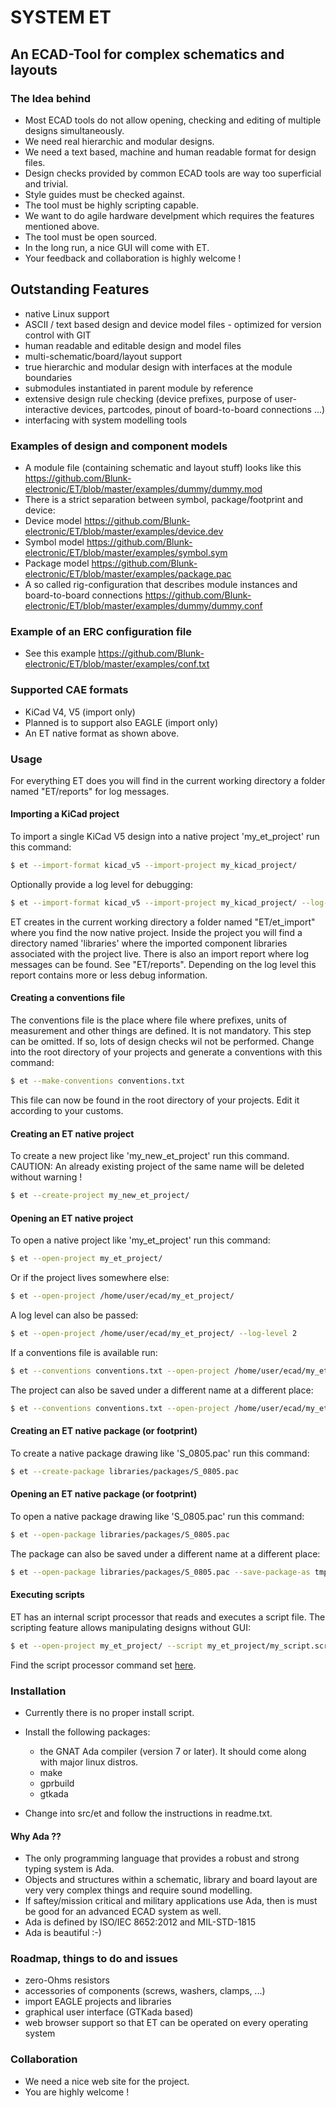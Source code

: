 # SYSTEM ET
## An ECAD-Tool for complex schematics and layouts

### The Idea behind
- Most ECAD tools do not allow opening, checking and editing of multiple designs simultaneously.
- We need real hierarchic and modular designs.
- We need a text based, machine and human readable format for design files.
- Design checks provided by common ECAD tools are way too superficial and trivial.
- Style guides must be checked against.
- The tool must be highly scripting capable.
- We want to do agile hardware develpment which requires the features mentioned above.
- The tool must be open sourced.
- In the long run, a nice GUI will come with ET.
- Your feedback and collaboration is highly welcome !

## Outstanding Features
- native Linux support
- ASCII / text based design and device model files - optimized for version control with GIT
- human readable and editable design and model files
- multi-schematic/board/layout support
- true hierarchic and modular design with interfaces at the module boundaries
- submodules instantiated in parent module by reference
- extensive design rule checking (device prefixes, purpose of user-interactive devices, partcodes, pinout of board-to-board connections ...)
- interfacing with system modelling tools

### Examples of design and component models
- A module file (containing schematic and layout stuff) looks like this <https://github.com/Blunk-electronic/ET/blob/master/examples/dummy/dummy.mod>
- There is a strict separation between symbol, package/footprint and device:
- Device model <https://github.com/Blunk-electronic/ET/blob/master/examples/device.dev>
- Symbol model <https://github.com/Blunk-electronic/ET/blob/master/examples/symbol.sym>
- Package model <https://github.com/Blunk-electronic/ET/blob/master/examples/package.pac>
- A so called rig-configuration that describes module instances and board-to-board connections <https://github.com/Blunk-electronic/ET/blob/master/examples/dummy/dummy.conf>

### Example of an ERC configuration file
- See this example <https://github.com/Blunk-electronic/ET/blob/master/examples/conf.txt>

### Supported CAE formats
- KiCad V4, V5 (import only)
- Planned is to support also EAGLE (import only)
- An ET native format as shown above.

### Usage
For everything ET does you will find in the current working directory a folder named "ET/reports" for log messages.

#### Importing a KiCad project
To import a single KiCad V5 design into a native project 'my_et_project' run this command: 

```sh
$ et --import-format kicad_v5 --import-project my_kicad_project/
```

Optionally provide a log level for debugging:

```sh 
$ et --import-format kicad_v5 --import-project my_kicad_project/ --log-level 2
```

ET creates in the current working directory a folder named "ET/et_import" where you find the now native project.
Inside the project you will find a directory named 'libraries' where the imported component libraries
associated with the project live. 
There is also an import report where log messages can be found. See "ET/reports". Depending on the log level this report
contains more or less debug information.


#### Creating a conventions file
The conventions file is the place where file where prefixes, units of measurement and other things are defined. It is
not mandatory. This step can be omitted. If so, lots of design checks wil not be performed.
Change into the root directory of your projects and generate a conventions with this command:

```sh
$ et --make-conventions conventions.txt
```

This file can now be found in the root directory of your projects. Edit it according to your customs.


#### Creating an ET native project
To create a new project like 'my_new_et_project' run this command. CAUTION: An already existing project
of the same name will be deleted without warning !

```sh
$ et --create-project my_new_et_project/
```


#### Opening an ET native project
To open a native project like 'my_et_project' run this command: 

```sh
$ et --open-project my_et_project/
```

Or if the project lives somewhere else:

```sh
$ et --open-project /home/user/ecad/my_et_project/
```

A log level can also be passed:

```sh
$ et --open-project /home/user/ecad/my_et_project/ --log-level 2
```

If a conventions file is available run:

```sh
$ et --conventions conventions.txt --open-project /home/user/ecad/my_et_project/ --log-level 2
```

The project can also be saved under a different name at a different place:

```sh
$ et --conventions conventions.txt --open-project /home/user/ecad/my_et_project/ --save-project-as /home/user/tmp/eval --log-level 2
```

#### Creating an ET native package (or footprint)
To create a native package drawing like 'S_0805.pac' run this command: 

```sh
$ et --create-package libraries/packages/S_0805.pac
```


#### Opening an ET native package (or footprint)
To open a native package drawing like 'S_0805.pac' run this command: 

```sh
$ et --open-package libraries/packages/S_0805.pac
```

The package can also be saved under a different name at a different place:

```sh
$ et --open-package libraries/packages/S_0805.pac --save-package-as tmp/dummy_S_0805.pac
```


#### Executing scripts
ET has an internal script processor that reads and executes a script file. The scripting feature allows manipulating designs without GUI:

```sh
$ et --open-project my_et_project/ --script my_et_project/my_script.scr --save-project-as modified_project --log-level 2
```

Find the script processor command set [here](script_command_set.md).
<!--An example of a script that modifies things in a dummy module (named "submoduletest") can be seen here:
<https://github.com/Blunk-electronic/ET_training/blob/master/submoduletest/test.scr>
As the script processor is evolving more an more commands are moving up from section "not supported" to "supported".-->

### Installation
- Currently there is no proper install script.
- Install the following packages: 
    - the GNAT Ada compiler (version 7 or later). It should come along with major linux distros.
    - make
    - gprbuild
    - gtkada

- Change into src/et and follow the instructions in readme.txt.

<!--- Run the install script install.sh as non-root user.

```sh
$ sh install.sh
```

- The script installs the executable binary et in $HOME/bin and further-on creates a hidden directory .ET in $HOME where other configuration files live.
- Currently there is nothing to do in the configuration directory -> leave it as it is.
- For help contact info@blunk-electronic.de . You are highly welcome :-)-->

#### Why Ada ??
- The only programming language that provides a robust and strong typing system is Ada.
- Objects and structures within a schematic, library and board layout are very very complex things and require sound modelling.
- If saftey/mission critical and military applications use Ada, then is must be good for an advanced ECAD system as well.
- Ada is defined by ISO/IEC 8652:2012 and MIL-STD-1815
- Ada is beautiful :-)

### Roadmap, things to do and issues
- zero-Ohms resistors
- accessories of components (screws, washers, clamps, ...)
- import EAGLE projects and libraries
- graphical user interface (GTKada based)
- web browser support so that ET can be operated on every operating system

### Collaboration
- We need a nice web site for the project.
- You are highly welcome !
